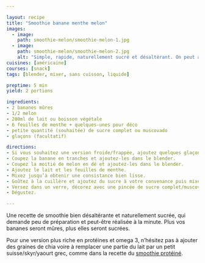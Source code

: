 ```yaml
---

layout: recipe
title: "Smoothie banane menthe melon"
images:
  - image:
    path: smoothie-melon/smoothie-melon-1.jpg
  - image:
    path: smoothie-melon/smoothie-melon-2.jpg
    alt: "Simple, rapide, naturellement sucré et désaltérant. On peut ajouter un peu de peps avec du sucre complet ou muscovado ainsi que des feuilles de menthe, mais rien ne vous empêche aussi d’y ajouter des graines de chia pour les protéines et omega 3."
cuisines: [américaine]
courses: [snack]
tags: [blender, mixer, sans cuisson, liquide]

preptime: 5 min
yield: 2 portions

ingredients:
- 2 bananes mûres 
- 1/2 melon
- 200ml de lait ou boisson végétale
- 6 feuilles de menthe + quelques-unes pour déco
- petite quantité (souhaitée) de sucre complet ou muscovado
- glaçons (facultatif)

directions:
- Si vous souhaitez une version froide/frappée, ajoutez quelques glaçons dans le blender.
- Coupez la banane en tranches et ajoutez-les dans le blender.
- Coupez la moitié de melon en dé et ajoutez-les dans le blender.
- Ajoutez le lait et les feuilles de menthe.
- Mixez jusqu’à obtenir une consistance bien lisse.
- Goûtez à la cuillère et ajoutez du sucre à votre convenance puis mixez si besoin.
- Versez dans un verre, décorez avec une pincée de sucre complet/muscovado et quelques feuilles de menthe.
- Dégustez.

---
```


Une recette de smoothie bien désaltérante et naturellement sucrée, qui demande peu de préparation et peut-être réalisée à la minute. Plus vos bananes seront mûres, plus elles seront sucrées.

Pour une version plus riche en protéines et omega 3, n’hésitez pas à ajouter des graines de chia voire à remplacer une partie du lait par un petit suisse/skyr/yaourt grec, comme dans la recette du [smoothie protéiné](smoothie-proteine.html). 